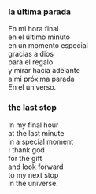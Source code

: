
### la última parada

En mi hora final  
en el último minuto  
en un momento especial  
gracias a dios  
para el regalo  
y mirar hacia adelante  
a mi próxima parada  
En el universo.

### the last stop

In my final hour   
at the last minute   
in a special moment  
I thank god  
for the gift  
and look forward  
to my next stop  
in the universe.
